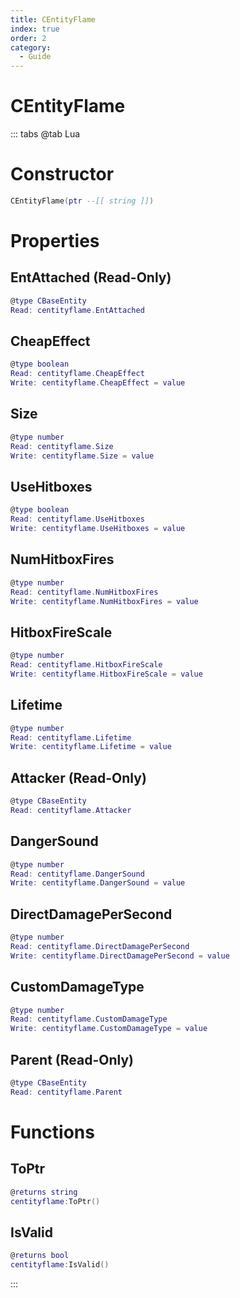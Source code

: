 ```yaml
---
title: CEntityFlame
index: true
order: 2
category:
  - Guide
---
```


# CEntityFlame

::: tabs
@tab Lua
# Constructor
```lua
CEntityFlame(ptr --[[ string ]])
```
# Properties
## EntAttached (Read-Only)
```lua
@type CBaseEntity
Read: centityflame.EntAttached
```
## CheapEffect 
```lua
@type boolean
Read: centityflame.CheapEffect
Write: centityflame.CheapEffect = value
```
## Size 
```lua
@type number
Read: centityflame.Size
Write: centityflame.Size = value
```
## UseHitboxes 
```lua
@type boolean
Read: centityflame.UseHitboxes
Write: centityflame.UseHitboxes = value
```
## NumHitboxFires 
```lua
@type number
Read: centityflame.NumHitboxFires
Write: centityflame.NumHitboxFires = value
```
## HitboxFireScale 
```lua
@type number
Read: centityflame.HitboxFireScale
Write: centityflame.HitboxFireScale = value
```
## Lifetime 
```lua
@type number
Read: centityflame.Lifetime
Write: centityflame.Lifetime = value
```
## Attacker (Read-Only)
```lua
@type CBaseEntity
Read: centityflame.Attacker
```
## DangerSound 
```lua
@type number
Read: centityflame.DangerSound
Write: centityflame.DangerSound = value
```
## DirectDamagePerSecond 
```lua
@type number
Read: centityflame.DirectDamagePerSecond
Write: centityflame.DirectDamagePerSecond = value
```
## CustomDamageType 
```lua
@type number
Read: centityflame.CustomDamageType
Write: centityflame.CustomDamageType = value
```
## Parent (Read-Only)
```lua
@type CBaseEntity
Read: centityflame.Parent
```
# Functions
## ToPtr
```lua
@returns string
centityflame:ToPtr()
```
## IsValid
```lua
@returns bool
centityflame:IsValid()
```

:::